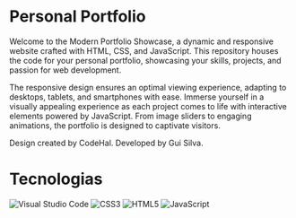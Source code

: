# Personal Portfolio

Welcome to the Modern Portfolio Showcase, a dynamic and responsive website crafted with HTML, CSS, and JavaScript. 
This repository houses the code for your personal portfolio, showcasing your skills, projects, and passion for web development.

The responsive design ensures an optimal viewing experience, adapting to desktops, tablets, and smartphones with ease.
Immerse yourself in a visually appealing experience as each project comes to life with interactive elements powered by JavaScript. From image sliders to engaging animations, the portfolio is designed to captivate visitors.

Design created by CodeHal.
Developed by Gui Silva.

# Tecnologias 

![Visual Studio Code](https://img.shields.io/badge/Visual%20Studio%20Code-0078d7.svg?style=for-the-badge&logo=visual-studio-code&logoColor=white)
![CSS3](https://img.shields.io/badge/css3-%231572B6.svg?style=for-the-badge&logo=css3&logoColor=white)
![HTML5](https://img.shields.io/badge/html5-%23E34F26.svg?style=for-the-badge&logo=html5&logoColor=white)
![JavaScript](https://img.shields.io/badge/javascript-%23323330.svg?style=for-the-badge&logo=javascript&logoColor=%23F7DF1E)

